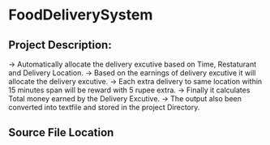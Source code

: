 # FoodDeliverySystem

## Project Description:
 
 -> Automatically allocate the delivery excutive based on Time, Restaturant and Delivery Location.
 -> Based on the earnings of delivery excutive it will allocate the delivery excutive.
 -> Each extra delivery to same location within 15 minutes span will be reward with 5 rupee extra.
 -> Finally it calculates Total money earned by the Delivery Excutive.
 -> The output also been converted into textfile and stored in the project Directory.

## Source File Location
  
